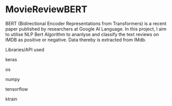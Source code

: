 # MovieReviewBERT

BERT (Bidirectional Encoder Representations from Transformers) is a recent paper published by researchers at Google AI Language.
In this project, I aim to utilise NLP Bert Algorithm to ananlyse and classify the text reviews on IMDB as positive or negative.
Data thereby is extracted from IMdb.

Libraries/API used 

keras

os

numpy 

tensorflow 

ktrain

